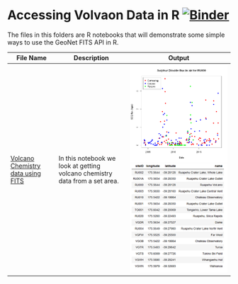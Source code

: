 # Accessing Volvaon  Data in R [![Binder](https://mybinder.org/badge_logo.svg)](https://mybinder.org/v2/gh/JenLowe/data_tutorials/master?filepath=Volcano_Data%2FR)
The files in this folders are R notebooks that will demonstrate some simple ways to use the GeoNet FITS API in R.

File Name                     | Description  | Output
----------------------------- | -------------|---------------------------------------
[Volcano Chemistry data using FITS](Volcano_Chemistry_data_using_FITS_in_R.ipynb) | In this notebook we look at getting volcano chemistry data from a set area.| <img src="SO2flux.png"> <img src="sites.png">
